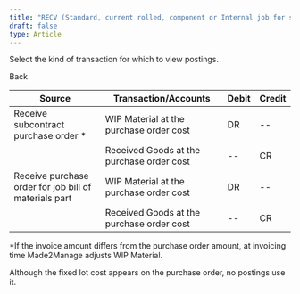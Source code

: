 ```yaml
---
title: "RECV (Standard, current rolled, component or Internal job for stock)"
draft: false
type: Article
---
```


Select the kind of transaction for which to view postings.

Back

| Source                                                | Transaction/Accounts                      | Debit | Credit |
|-------------------------------------------------------|-------------------------------------------|-------|--------|
| Receive subcontract purchase order \*               | WIP Material at the purchase order cost   | DR    | --     |
|                                                       | Received Goods at the purchase order cost | --    | CR     |
| Receive purchase order for job bill of materials part | WIP Material at the purchase order cost   | DR    | --     |
|                                                       | Received Goods at the purchase order cost | --    | CR     |

\*If the invoice amount differs from the purchase order amount, at invoicing time Made2Manage adjusts WIP Material.

 Although the fixed lot cost appears on the purchase order, no postings use it.